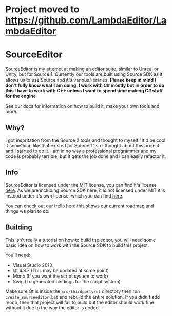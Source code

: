 # Project moved to https://github.com/LambdaEditor/LambdaEditor
# SourceEditor

SourceEditor is my attempt at making an editor suite, similar to Unreal or Unity, but for Source 1. Currently our tools are built using Source SDK as it allows us to use Source and it's various libraries. **Please keep in mind I don't fully know what I am doing, I work with C# mostly but in order to do this I have to work with C++ unless I want to spend time making C# stuff for the engine**

See our docs for information on how to build it, make your own tools and more.

## Why?
I got inspritation from the Source 2 tools and thought to myself "It'd be cool if something like that existed for Source 1" so I thought about this project and I started to do it.
I am in no way a professional programmer and my code is probably terrible, but it gets the job done and I can easily refactor it.

## Info
SourceEditor is licensed under the MIT license, you can find it's license [here](license_sourceeditor.md). As we are including Source SDK here, it is not licensed under MIT it is instead under it's own license, which you can find [here](license_sourceengine.md).

You can check out our trello [here](https://trello.com/b/jBHyA5mG/sourceeditor) this shows our current roadmap and things we plan to do.

## Building
This isn't really a tutorial on how to build the editor, you will need some basic idea on how to work with the Source SDK to build this project.

You'll need:
* Visual Studio 2013
* Qt 4.8.7 (This may be updated at some point)
* Mono (If you want the script system to work)
* Swig (To generated bindings for the script system)

Make sure Qt is inside the `src/thirdparty/qt` directory then run `create_sourceeditor.bat` and rebuild the entire solution. If you didn't add mono, then that project will fail to build but the editor should work fine without it due to the way the editor is coded.
